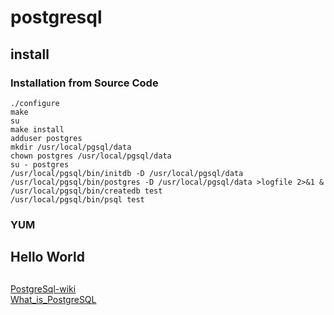# postgresql

## install
### Installation from Source Code

```
./configure
make
su
make install
adduser postgres
mkdir /usr/local/pgsql/data
chown postgres /usr/local/pgsql/data
su - postgres
/usr/local/pgsql/bin/initdb -D /usr/local/pgsql/data
/usr/local/pgsql/bin/postgres -D /usr/local/pgsql/data >logfile 2>&1 &
/usr/local/pgsql/bin/createdb test
/usr/local/pgsql/bin/psql test

```
### YUM

## Hello World

## 
[PostgreSql-wiki](https://zh.wikipedia.org/wiki/PostgreSQL)   
[What_is_PostgreSQL](http://wiki.postgresql.org/wiki/FAQ#What_is_PostgreSQL.3F_How_is_it_pronounced.3F_What_is_Postgres.3F)
